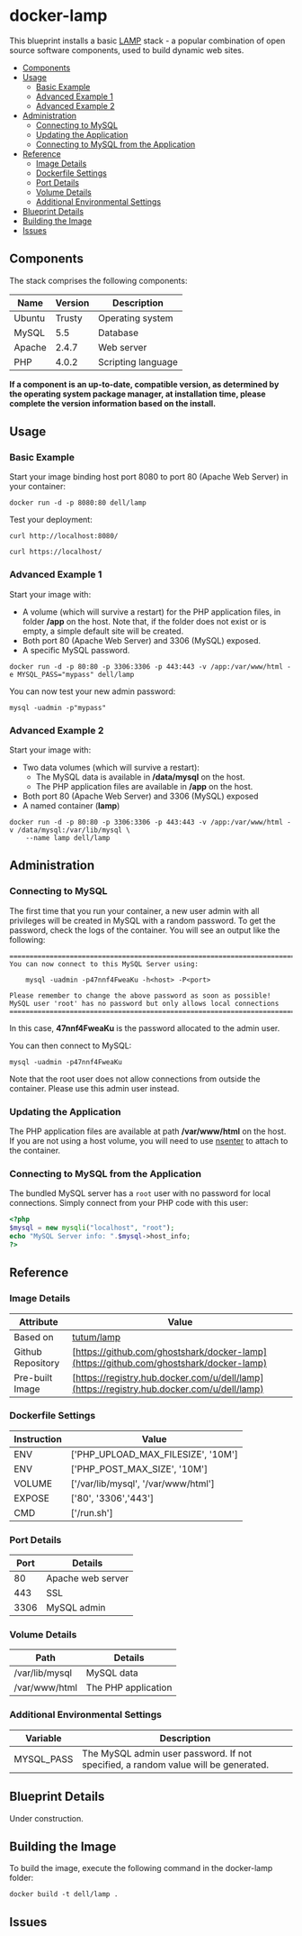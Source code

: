 # docker-lamp
This blueprint installs a basic [LAMP](http://en.wikipedia.org/wiki/LAMP_(software_bundle)) stack - a popular combination of open source software components, used to build dynamic web sites.

* [Components](#components)
* [Usage](#usage)
    * [Basic Example](#basic-example)
    * [Advanced Example 1](#advanced-example-1)   
    * [Advanced Example 2](#advanced-example-2)   
* [Administration](#administration)
    * [Connecting to MySQL](#connecting-to-mysql)
    * [Updating the Application](#updating-the-application)
    * [Connecting to MySQL from the Application](#connecting-to-mysql-from-the-application)
* [Reference](#reference)
    * [Image Details](#image-details)
    * [Dockerfile Settings](#dockerfile-settings)
    * [Port Details](#port-details)
    * [Volume Details](#volume-details)
    * [Additional Environmental Settings](#additional-environmental-settings)
* [Blueprint Details](#blueprint-details)
* [Building the Image](#building-the-image)
* [Issues](#issues)

<a name="components"></a>
## Components
The stack comprises the following components:

Name       | Version    | Description
-----------|------------|------------------------------
Ubuntu     | Trusty     | Operating system
MySQL      | 5.5        | Database
Apache     | 2.4.7      | Web server
PHP        | 4.0.2      | Scripting language

**If a component is an up-to-date, compatible version, as determined by the operating system package manager, at installation time, please complete the version information based on the install.**

<a name="usage"></a>
## Usage

<a name="basic-example"></a>
### Basic Example
Start your image binding host port 8080 to port 80 (Apache Web Server) in your container:

```no-highlight
docker run -d -p 8080:80 dell/lamp
```

Test your deployment:

```no-highlight
curl http://localhost:8080/
```

```no-highlight
curl https://localhost/
```

<a name="advanced-example-1"></a>
### Advanced Example 1
Start your image with:

* A volume (which will survive a restart) for the PHP application files, in folder **/app** on the host. Note that, if the folder does not exist or is empty, a simple default site will be created.
* Both port 80 (Apache Web Server) and 3306 (MySQL) exposed.
* A specific MySQL password.

```no-highlight
docker run -d -p 80:80 -p 3306:3306 -p 443:443 -v /app:/var/www/html -e MYSQL_PASS="mypass" dell/lamp
```

You can now test your new admin password:

```no-highlight
mysql -uadmin -p"mypass"
```

<a name="advanced-example-2"></a>
### Advanced Example 2
Start your image with:

* Two data volumes (which will survive a restart):
    * The MySQL data is available in **/data/mysql** on the host.
    * The PHP application files are available in **/app** on the host.
* Both port 80 (Apache Web Server) and 3306 (MySQL) exposed
* A named container (**lamp**)

```no-highlight
docker run -d -p 80:80 -p 3306:3306 -p 443:443 -v /app:/var/www/html -v /data/mysql:/var/lib/mysql \
    --name lamp dell/lamp
```

<a name="administration"></a>
## Administration

<a name="connecting-to-mysql"></a>
### Connecting to MySQL
The first time that you run your container, a new user admin with all privileges will be created in MySQL with a random password. To get the password, check the logs of the container. You will see an output like the following:

```no-highlight
========================================================================
You can now connect to this MySQL Server using:

    mysql -uadmin -p47nnf4FweaKu -h<host> -P<port>

Please remember to change the above password as soon as possible!
MySQL user 'root' has no password but only allows local connections
========================================================================
```

In this case, **47nnf4FweaKu** is the password allocated to the admin user.

You can then connect to MySQL:

```no-highlight
mysql -uadmin -p47nnf4FweaKu
```

Note that the root user does not allow connections from outside the container. Please use this admin user instead.

<a name="updating-the-application"></a>
### Updating the Application
The PHP application files are available at path **/var/www/html** on the host. If you are not using a host volume, you will need to use [nsenter](http://jpetazzo.github.io/2014/03/23/lxc-attach-nsinit-nsenter-docker-0-9/) to attach to the container.

<a name="(#connecting-to-mysql-from-the-application)"></a>
### Connecting to MySQL from the Application
The bundled MySQL server has a `root` user with no password for local connections. Simply connect from your
PHP code with this user:

```php
<?php
$mysql = new mysqli("localhost", "root");
echo "MySQL Server info: ".$mysql->host_info;
?>
```

<a name="reference"></a>
## Reference

<a name="image-details"></a>
### Image Details

Attribute         | Value
------------------|------
Based on          | [tutum/lamp](https://github.com/tutumcloud/tutum-docker-lamp)
Github Repository | [https://github.com/ghostshark/docker-lamp](https://github.com/ghostshark/docker-lamp)
Pre-built Image   | [https://registry.hub.docker.com/u/dell/lamp](https://registry.hub.docker.com/u/dell/lamp) 

<a name="dockerfile-settings"></a>
### Dockerfile Settings

Instruction | Value
------------|------
ENV         | ['PHP_UPLOAD_MAX_FILESIZE', '10M']
ENV         | ['PHP_POST_MAX_SIZE', '10M']
VOLUME      | ['/var/lib/mysql', '/var/www/html']
EXPOSE      | ['80', '3306','443']
CMD         | ['/run.sh']

<a name="port-details"></a>
### Port Details

Port | Details
-----|--------
80   | Apache web server
443  | SSL
3306 | MySQL admin

<a name="volume-details"></a>
### Volume Details

Path           | Details
---------------|--------
/var/lib/mysql | MySQL data
/var/www/html  | The PHP application

<a name="additional-environmental-settings"></a>
### Additional Environmental Settings

Variable   | Description
-----------|------------
MYSQL_PASS | The MySQL admin user password. If not specified, a random value will be generated.

<a name="blueprint-details"></a>
## Blueprint Details
Under construction.

<a name="building-the-image"></a>
## Building the Image
To build the image, execute the following command in the docker-lamp folder:

```no-highlight
docker build -t dell/lamp .
```

<a name="issues"></a>
## Issues

